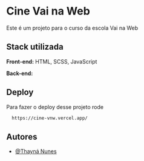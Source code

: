 
# Cine Vai na Web

Este é um projeto para o curso da escola Vai na Web


## Stack utilizada

**Front-end:** HTML, SCSS, JavaScript

**Back-end:** 


## Deploy

Para fazer o deploy desse projeto rode

```bash
  https://cine-vnw.vercel.app/
```


## Autores

- [@Thayná Nunes](https://github.com/thaysnuns)

